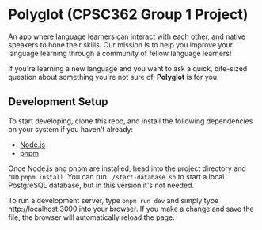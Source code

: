
# Polyglot (CPSC362 Group 1 Project)

An app where language learners can interact with each other, and native speakers to hone their skills. Our mission is to help you improve your language learning through a community of fellow language learners!

If you're learning a new language and you want to ask a quick, bite-sized question about something you're not sure of, **Polyglot** is for you.

## Development Setup
To start developing, clone this repo, and install the following dependencies on your system if you haven't already: 
- [Node.js](https://nodejs.org/en/download)
- [pnpm](https://pnpm.io/installation)

Once Node.js and pnpm are installed, head into the project directory and run `pnpm install`. You can run `./start-database.sh` to start a local PostgreSQL database, but in this version it's not needed.

To run a development server, type `pnpm run dev` and simply type http://localhost:3000 into your browser. If you make a change and save the file, the browser will automatically reload the page.
